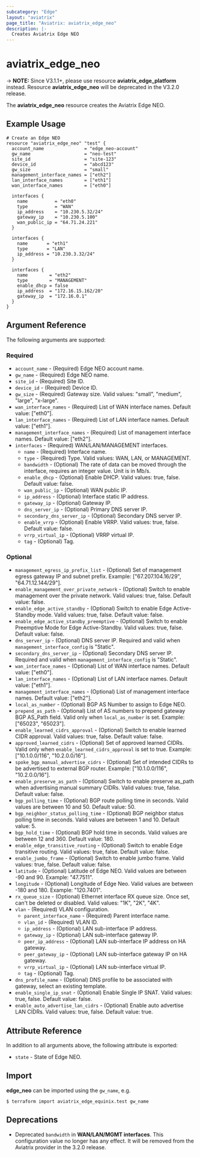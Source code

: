 ```yaml
---
subcategory: "Edge"
layout: "aviatrix"
page_title: "Aviatrix: aviatrix_edge_neo"
description: |-
  Creates Aviatrix Edge NEO
---
```


# aviatrix_edge_neo

-> **NOTE:** Since V3.1.1+, please use resource **aviatrix_edge_platform** instead. Resource **aviatrix_edge_neo** will be deprecated in the V3.2.0 release.

The **aviatrix_edge_neo** resource creates the Aviatrix Edge NEO.

## Example Usage

```hcl
# Create an Edge NEO
resource "aviatrix_edge_neo" "test" {
  account_name               = "edge_neo-account"
  gw_name                    = "neo-test"
  site_id                    = "site-123"
  device_id                  = "abcd123"
  gw_size                    = "small"
  management_interface_names = ["eth2"]
  lan_interface_names        = ["eth1"]
  wan_interface_names        = ["eth0"]

  interfaces {
    name          = "eth0"
    type          = "WAN"
    ip_address    = "10.230.5.32/24"
    gateway_ip    = "10.230.5.100"
    wan_public_ip = "64.71.24.221"
  }

  interfaces {
    name       = "eth1"
    type       = "LAN"
    ip_address = "10.230.3.32/24"
  }

  interfaces {
    name        = "eth2"
    type        = "MANAGEMENT"
    enable_dhcp = false
    ip_address  = "172.16.15.162/20"
    gateway_ip  = "172.16.0.1"
  }
}
```

## Argument Reference

The following arguments are supported:

### Required
* `account_name` - (Required) Edge NEO account name.
* `gw_name` - (Required) Edge NEO name.
* `site_id` - (Required) Site ID.
* `device_id` - (Required) Device ID.
* `gw_size` - (Required) Gateway size. Valid values: "small", "medium", "large", "x-large".
* `wan_interface_names` - (Required) List of WAN interface names. Default value: ["eth0"].
* `lan_interface_names` - (Required) List of LAN interface names. Default value: ["eth1"].
* `management_interface_names` - (Required) List of management interface names. Default value: ["eth2"].
* `interfaces` - (Required) WAN/LAN/MANAGEMENT interfaces.
    * `name` - (Required) Interface name.
    * `type` - (Required) Type. Valid values: WAN, LAN, or MANAGEMENT.
    * `bandwidth` - (Optional) The rate of data can be moved through the interface, requires an integer value. Unit is in Mb/s.
    * `enable_dhcp` - (Optional) Enable DHCP. Valid values: true, false. Default value: false.
    * `wan_public_ip` - (Optional) WAN public IP.
    * `ip_address` - (Optional) Interface static IP address.
    * `gateway_ip` - (Optional) Gateway IP.
    * `dns_server_ip` - (Optional) Primary DNS server IP.
    * `secondary_dns_server_ip` - (Optional) Secondary DNS server IP.
    * `enable_vrrp` - (Optional) Enable VRRP. Valid values: true, false. Default value: false.
    * `vrrp_virtual_ip` - (Optional) VRRP virtual IP.
    * `tag` - (Optional) Tag.

### Optional
* `management_egress_ip_prefix_list` - (Optional) Set of management egress gateway IP and subnet prefix. Example: ["67.207.104.16/29", "64.71.12.144/29"].
* `enable_management_over_private_network` - (Optional) Switch to enable management over the private network. Valid values: true, false. Default value: false.
* `enable_edge_active_standby` - (Optional) Switch to enable Edge Active-Standby mode. Valid values: true, false. Default value: false.
* `enable_edge_active_standby_preemptive` - (Optional) Switch to enable Preemptive Mode for Edge Active-Standby. Valid values: true, false. Default value: false.
* `dns_server_ip` - (Optional) DNS server IP. Required and valid when `management_interface_config` is "Static".
* `secondary_dns_server_ip` - (Optional) Secondary DNS server IP. Required and valid when `management_interface_config` is "Static".
* `wan_interface_names` - (Optional) List of WAN interface names. Default value: ["eth0"].
* `lan_interface_names` - (Optional) List of LAN interface names. Default value: ["eth1"].
* `management_interface_names` - (Optional) List of management interface names. Default value: ["eth2"].
* `local_as_number` - (Optional) BGP AS Number to assign to Edge NEO.
* `prepend_as_path` - (Optional) List of AS numbers to prepend gateway BGP AS_Path field. Valid only when `local_as_number` is set. Example: ["65023", "65023"].
* `enable_learned_cidrs_approval` - (Optional) Switch to enable learned CIDR approval. Valid values: true, false. Default value: false.
* `approved_learned_cidrs` - (Optional) Set of approved learned CIDRs. Valid only when `enable_learned_cidrs_approval` is set to true. Example: ["10.1.0.0/116", "10.2.0.0/16"].
* `spoke_bgp_manual_advertise_cidrs` - (Optional) Set of intended CIDRs to be advertised to external BGP router. Example: ["10.1.0.0/116", "10.2.0.0/16"].
* `enable_preserve_as_path` - (Optional) Switch to enable preserve as_path when advertising manual summary CIDRs. Valid values: true, false. Default value: false.
* `bgp_polling_time` - (Optional) BGP route polling time in seconds. Valid values are between 10 and 50. Default value: 50.
* `bgp_neighbor_status_polling_time` - (Optional) BGP neighbor status polling time in seconds. Valid values are between 1 and 10. Default value: 5.
* `bgp_hold_time` - (Optional) BGP hold time in seconds. Valid values are between 12 and 360. Default value: 180.
* `enable_edge_transitive_routing` - (Optional) Switch to enable Edge transitive routing. Valid values: true, false. Default value: false.
* `enable_jumbo_frame` - (Optional) Switch to enable jumbo frame. Valid values: true, false. Default value: false.
* `latitude` - (Optional) Latitude of Edge NEO. Valid values are between -90 and 90. Example: "47.7511".
* `longitude` - (Optional) Longitude of Edge Neo. Valid values are between -180 and 180. Example: "120.7401".
* `rx_queue_size` - (Optional) Ethernet interface RX queue size. Once set, can't be deleted or disabled. Valid values: "1K", "2K", "4K".
* `vlan` - (Required) VLAN configuration.
    * `parent_interface_name` - (Required) Parent interface name.
    * `vlan_id` - (Required) VLAN ID.
    * `ip_address` - (Optional) LAN sub-interface IP address.
    * `gateway_ip` - (Optional) LAN sub-interface gateway IP.
    * `peer_ip_address` - (Optional) LAN sub-interface IP address on HA gateway.
    * `peer_gateway_ip` - (Optional) LAN sub-interface gateway IP on HA gateway.
    * `vrrp_virtual_ip` - (Optional) LAN sub-interface virtual IP.
    * `tag` - (Optional) Tag.
* `dns_profile_name` - (Optional) DNS profile to be associated with gateway, select an existing template.
* `enable_single_ip_snat` - (Optional) Enable Single IP SNAT. Valid values: true, false. Default value: false.
* `enable_auto_advertise_lan_cidrs` - (Optional) Enable auto advertise LAN CIDRs. Valid values: true, false. Default value: true.

## Attribute Reference

In addition to all arguments above, the following attribute is exported:

* `state` - State of Edge NEO.

## Import

**edge_neo** can be imported using the `gw_name`, e.g.

```
$ terraform import aviatrix_edge_equinix.test gw_name
```

## Deprecations
* Deprecated ``bandwidth`` in **WAN/LAN/MGMT interfaces**. This configuration value no longer has any effect. It will be removed from the Aviatrix provider in the 3.2.0 release.
